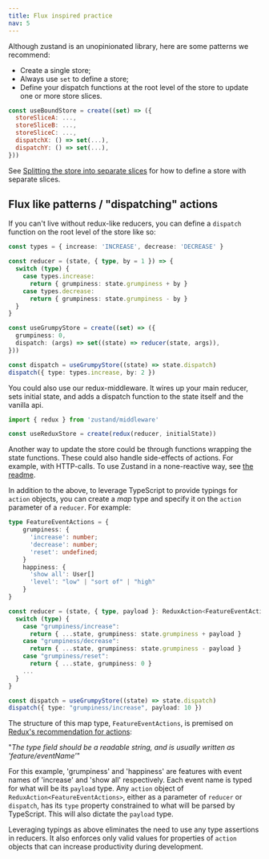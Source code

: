 ```yaml
---
title: Flux inspired practice
nav: 5
---
```


Although zustand is an unopinionated library, here are some patterns we recommend:

- Create a single store;
- Always use `set` to define a store;
- Define your dispatch functions at the root level of the store to update one or more store slices.

```js
const useBoundStore = create((set) => ({
  storeSliceA: ...,
  storeSliceB: ...,
  storeSliceC: ...,
  dispatchX: () => set(...),
  dispatchY: () => set(...),
}))
```

See [Splitting the store into separate slices](./typescript.md#slices-pattern) for how to define a store with separate slices.

## Flux like patterns / "dispatching" actions

If you can't live without redux-like reducers, you can define a `dispatch` function on the root level of the store like so:

```typescript
const types = { increase: 'INCREASE', decrease: 'DECREASE' }

const reducer = (state, { type, by = 1 }) => {
  switch (type) {
    case types.increase:
      return { grumpiness: state.grumpiness + by }
    case types.decrease:
      return { grumpiness: state.grumpiness - by }
  }
}

const useGrumpyStore = create((set) => ({
  grumpiness: 0,
  dispatch: (args) => set((state) => reducer(state, args)),
}))

const dispatch = useGrumpyStore((state) => state.dispatch)
dispatch({ type: types.increase, by: 2 })
```

You could also use our redux-middleware. It wires up your main reducer, sets initial state, and adds a dispatch function to the state itself and the vanilla api.

```typescript
import { redux } from 'zustand/middleware'

const useReduxStore = create(redux(reducer, initialState))
```

Another way to update the store could be through functions wrapping the state functions. These could also handle side-effects of actions. For example, with HTTP-calls. To use Zustand in a none-reactive way, see [the readme](https://github.com/pmndrs/zustand#readingwriting-state-and-reacting-to-changes-outside-of-components).

In addition to the above, to leverage TypeScript to provide typings for `action` objects, you can create a _map_ type and specify it on the `action` parameter of a `reducer`. For example:

```typescript
type FeatureEventActions = {
    grumpiness: {
      'increase': number;
      'decrease': number;
      'reset': undefined;
    }
    happiness: {
      'show all': User[]
      'level': "low" | "sort of" | "high"
    }
}

const reducer = (state, { type, payload }: ReduxAction<FeatureEventActions>) => {
  switch (type) {
    case "grumpiness/increase":
      return { ...state, grumpiness: state.grumpiness + payload }
    case "grumpiness/decrease":
      return { ...state, grumpiness: state.grumpiness - payload }
    case "grumpiness/reset":
      return { ...state, grumpiness: 0 }
    ...
  }
}

const dispatch = useGrumpyStore((state) => state.dispatch)
dispatch({ type: "grumpiness/increase", payload: 10 })
```

The structure of this map type, `FeatureEventActions`, is premised on [Redux's recommendation for actions](https://redux.js.org/tutorials/fundamentals/part-3-state-actions-reducers#what-youve-learned):

"_The type field should be a readable string, and is usually written as 'feature/eventName'_"

For this example, 'grumpiness' and 'happiness' are features with event names of 'increase' and 'show all' respectively. Each event name is typed for what will be its `payload` type. Any `action` object of `ReduxAction<FeatureEventActions>`, either as a parameter of `reducer` or `dispatch`, has its `type` property constrained to what will be parsed by TypeScript. This will also dictate the `payload` type.

Leveraging typings as above eliminates the need to use any type assertions in reducers. It also enforces only valid values for properties of `action` objects that can increase productivity during development.
